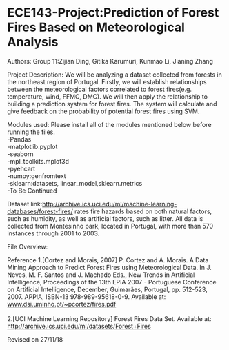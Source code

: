 # ECE143-Project:Prediction of Forest Fires Based on Meteorological Analysis

Authors: Group 11:Zijian Ding, Gitika Karumuri, Kunmao Li, Jianing Zhang

Project Description:
We will be analyzing a dataset collected from forests in the northeast region of Portugal. Firstly, we will establish relationships between the meteorological factors correlated to forest fires(e.g. temperature, wind, FFMC, DMC). We will then apply the relationship to building a prediction system for forest fires. The system will calculate and give feedback on the probability of potential forest fires using SVM.

Modules used:
   Please install all of the modules mentioned below before running the files.<br /> 
  -Pandas<br />
  -matplotlib.pyplot<br />
  -seaborn<br />
  -mpl_toolkits.mplot3d<br />
  -pyehcart<br />
  -numpy:genfromtext<br />
  -sklearn:datasets, linear_model,sklearn.metrics<br />
  -To Be Continued

Dataset link:http://archive.ics.uci.edu/ml/machine-learning-databases/forest-fires/ rates fire hazards based on both natural factors, such as humidity, as well as artificial factors, such as litter. All data is collected from Montesinho park, located in Portugal, with more than 570 instances through 2001 to 2003. 


File Overview:
  


Reference
  1.[Cortez and Morais, 2007] P. Cortez and A. Morais. A Data Mining Approach to Predict Forest Fires using Meteorological Data. In J. Neves, M. F. Santos and J. Machado Eds., New Trends in Artificial Intelligence, Proceedings of the 13th EPIA 2007 - Portuguese Conference on Artificial Intelligence, December, Guimarães, Portugal, pp. 512-523, 2007. APPIA, ISBN-13 978-989-95618-0-9. Available at: www.dsi.uminho.pt/~pcortez/fires.pdf <br />    
  2.[UCI Machine Learning Repository] Forest Fires Data Set. Available at: http://archive.ics.uci.edu/ml/datasets/Forest+Fires



Revised on 27/11/18


